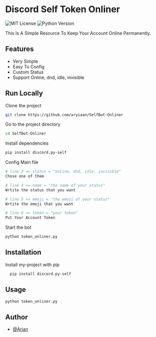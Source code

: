 
# Discord Self Token Onliner 
![MIT License](https://img.shields.io/badge/License-MIT-green.svg)
![Python Version](https://img.shields.io/pypi/pyversions/discord.py-self)

This Is A Simple Resource To Keep Your Account Online Permanently.


## Features

- Very Simple 
- Easy To Config
- Custom Status
- Support Online, dnd, idle, invisible


## Run Locally

Clone the project

```bash
git clone https://github.com/aryiaan/SelfBot-Onliner
```

Go to the project directory

```bash
cd SelfBot-Onliner
```

Install dependencies

```bash
pip install discord.py-self
```

Config Main file 
```bash
# line 3 => status = "online, dnd, idle, invisible"
Chose one of them

# line 4 => name = "the name of your status"
Wrtite the status that you want 

# line 5 => emoji = "the emoji of your status"
Wrtite the emoji that you want 

# line 6 => token = "your token"
Put Your Account Token
```
Start the bot

```bash
python token_onliner.py
```


## Installation

Install my-project with pip

```bash
  pip install discord.py-self
```
    
## Usage

```bash
python token_onliner.py
```


## Author

- [@Arian](https://www.github.com/aryiaan)

